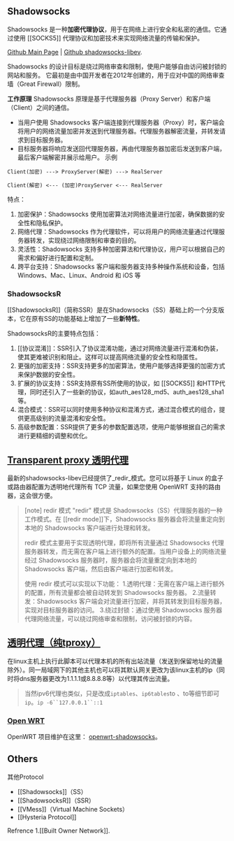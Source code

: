 ## Shadowsocks
Shadowsocks 是一种**加密代理协议**，用于在网络上进行安全和私密的通信。它通过使用 [[SOCKS5]] 代理协议和加密技术来实现网络流量的传输和保护。

[Github Main Page](https://github.com/shadowsocks) | [Github shadowsocks-libev](https://github.com/shadowsocks/shadowsocks-libev).

Shadowsocks 的设计目标是绕过网络审查和限制，使用户能够自由访问被封锁的网站和服务。
它最初是由中国开发者在2012年创建的，用于应对中国的网络审查墙（Great Firewall）限制。

**工作原理**
Shadowsocks 原理是基于代理服务器（Proxy Server）和客户端（Client）之间的通信。
- 当用户使用 Shadowsocks 客户端连接到代理服务器（Proxy）时，客户端会将用户的网络流量加密并发送到代理服务器。代理服务器解密流量，并转发请求到目标服务器。
- 目标服务器将响应发送回代理服务器，再由代理服务器加密后发送到客户端，最后客户端解密并展示给用户。
示例
```
Client(加密) ---> ProxyServer(解密) ---> RealServer

Client(解密) <--- (加密)ProxyServer <--- RealServer
```

特点：
1. 加密保护：Shadowsocks 使用加密算法对网络流量进行加密，确保数据的安全性和隐私保护。
2. 网络代理：Shadowsocks 作为代理软件，可以将用户的网络流量通过代理服务器转发，实现绕过网络限制和审查的目的。
3. 灵活性：Shadowsocks 支持多种加密算法和代理协议，用户可以根据自己的需求和偏好进行配置和定制。
4. 跨平台支持：Shadowsocks 客户端和服务器支持多种操作系统和设备，包括 Windows、Mac、Linux、Android 和 iOS 等
### ShadowsocksR
[[ShadowsocksR]]（简称SSR）是在Shadowsocks（SS）基础上的一个分支版本，它在原有SS的功能基础上增加了一些**新特性**。

ShadowsocksR的主要特点包括：

1. [[协议混淆]]：SSR引入了协议混淆功能，通过对网络流量进行混淆和伪装，使其更难被识别和阻止。这样可以提高网络流量的安全性和隐匿性。
2. 更强的加密支持：SSR支持更多的加密算法，使用户能够选择更强的加密方式来保护数据的安全性。
3. 扩展的协议支持：SSR支持原有SS所使用的协议，如 [[SOCKS5]] 和HTTP代理，同时还引入了一些新的协议，如auth_aes128_md5、auth_aes128_sha1等。
4. 混合模式：SSR可以同时使用多种协议和混淆方式，通过混合模式的组合，提供更高级别的流量混淆和安全性。
5. 高级参数配置：SSR提供了更多的参数配置选项，使用户能够根据自己的需求进行更精细的调整和优化。

## [Transparent proxy 透明代理](https://github.com/shadowsocks/shadowsocks-libev#transparent-proxy)
最新的shadowsocks-libev已经提供了_redir_模式。您可以将基于 Linux 的盒子或路由器配置为透明地代理所有 TCP 流量，如果您使用 OpenWRT 支持的路由器，这会很方便。
>[note] redir 模式
>"redir" 模式是 Shadowsocks（SS）代理服务器的一种工作模式。在 [[redir mode]]下，Shadowsocks 服务器会将流量重定向到本地的 Shadowsocks 客户端进行处理和转发。
>
>redir 模式主要用于实现透明代理，即将所有流量通过 Shadowsocks 代理服务器转发，而无需在客户端上进行额外的配置。当用户设备上的网络流量经过 Shadowsocks 服务器时，服务器会将流量重定向到本地的 Shadowsocks 客户端，然后由客户端进行加密和转发。
>
>使用 redir 模式可以实现以下功能：
>1.透明代理：无需在客户端上进行额外的配置，所有流量都会被自动转发到 Shadowsocks 服务器。
>2.流量转发：Shadowsocks 客户端会对流量进行加密，并将其转发到目标服务器，实现对目标服务器的访问。
>3.绕过封锁：通过使用 Shadowsocks 服务器代理网络流量，可以绕过网络审查和限制，访问被封锁的内容。
## [透明代理（纯tproxy）](https://github.com/shadowsocks/shadowsocks-libev#transparent-proxy-pure-tproxy)
在linux主机上执行此脚本可以代理本机的所有出站流量（发送到保留地址的流量除外）。同一局域网下的其他主机也可以将其默认网关更改为该linux主机的ip（同时将dns服务器更改为1.1.1.1或8.8.8.8等）以代理其传出流量。

> 当然ipv6代理也类似，只是改成`iptables`、`ip6tables`to 、to等细节即可`ip`。`ip -6``127.0.0.1``::1`


### [Open WRT](https://github.com/shadowsocks/shadowsocks-libev#openwrt)
OpenWRT 项目维护在这里： [openwrt-shadowsocks](https://github.com/shadowsocks/openwrt-shadowsocks)。

## Others
其他Protocol
- [[Shadowsocks]]（SS）
- [[ShadowsocksR]]（SSR）
- [[VMess]]（Virtual Machine Sockets）
- [[Hysteria Protocol]]

Refrence
1.[[Built Owner Network]].